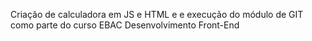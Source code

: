 Criação de calculadora em JS e HTML e e execução do módulo de GIT como parte do curso EBAC Desenvolvimento Front-End
